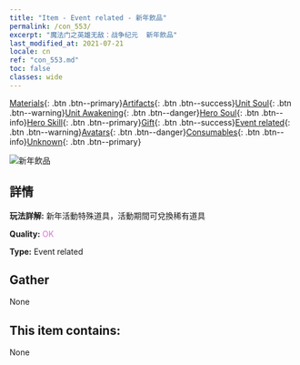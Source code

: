 ```yaml
---
title: "Item - Event related - 新年飲品"
permalink: /con_553/
excerpt: "魔法门之英雄无敌：战争纪元  新年飲品"
last_modified_at: 2021-07-21
locale: cn
ref: "con_553.md"
toc: false
classes: wide
---
```

 [Materials](/ItemsCN/){: .btn .btn--primary}[Artifacts](/ItemsCN/Artifacts/){: .btn .btn--success}[Unit Soul](/ItemsCN/UnitSoul/){: .btn .btn--warning}[Unit Awakening](/ItemsCN/UnitAwakening/){: .btn .btn--danger}[Hero Soul](/ItemsCN/HeroSoul/){: .btn .btn--info}[Hero Skill](/ItemsCN/HeroSkill/){: .btn .btn--primary}[Gift](/ItemsCN/Gift/){: .btn .btn--success}[Event related](/ItemsCN/Events/){: .btn .btn--warning}[Avatars](/ItemsCN/Avatars/){: .btn .btn--danger}[Consumables](/ItemsCN/Consumables/){: .btn .btn--info}[Unknown](/ItemsCN/Unknown/){: .btn .btn--primary}

 ![新年飲品](/images/t/i_10039.png)

## 詳情
 **玩法詳解:** 新年活動特殊道具，活動期間可兌換稀有道具

 **Quality:** <span style="color: #DA70D6">OK</span>

 **Type:** Event related

## Gather

  None

## This item contains:

  None

